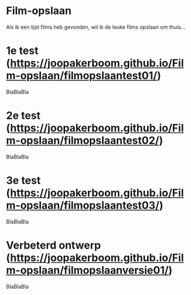 # Film-opslaan
Als ik een lijst films heb gevonden, wil ik de leuke films opslaan om thuis...

# 1e test (https://joopakerboom.github.io/Film-opslaan/filmopslaantest01/)
BlaBlaBla

# 2e test (https://joopakerboom.github.io/Film-opslaan/filmopslaantest02/)
BlaBlaBla

# 3e test (https://joopakerboom.github.io/Film-opslaan/filmopslaantest03/)
BlaBlaBla

# Verbeterd ontwerp (https://joopakerboom.github.io/Film-opslaan/filmopslaanversie01/)
BlaBlaBla
